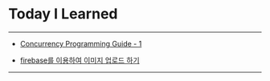 # Today I Learned

---

- [Concurrency Programming Guide - 1](https://vincentgeranium.github.io/ios,/swift,/cs/2019/08/31/CPG.html)

- [firebase를 이용하여 이미지 업로드 하기](https://vincentgeranium.github.io/ios,/swift/2019/08/31/uploadImageToFireBase.html)

---
